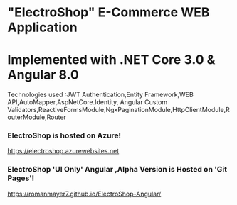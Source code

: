 # "ElectroShop" E-Commerce  WEB Application
#  Implemented with .NET Core 3.0 & Angular 8.0

Technologies used :JWT Authentication,Entity Framework,WEB API,AutoMapper,AspNetCore.Identity,
Angular Custom Validators,ReactiveFormsModule,NgxPaginationModule,HttpClientModule,RouterModule,Router

### ElectroShop is hosted on Azure!

https://electroshop.azurewebsites.net

### ElectroShop 'UI Only' Angular ,Alpha Version is  Hosted on 'Git Pages'! 

https://romanmayer7.github.io/ElectroShop-Angular/

